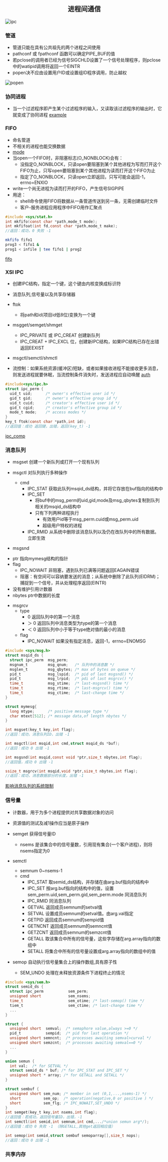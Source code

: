 ## <center>进程间通信</center>

![ipc](../../image/ipc.png)

### 管道
* 管道只能在具有公共祖先的两个进程之间使用
* pathconf 或 fpathconf 函数可以确定PIPE_BUF的值
* 若pclose的调用者已经为信号SIGCHLD设置了一个信号处理程序，则pclose中的watipid调用将返回一个EINTR
* popen决不应由设置用户ID或设置组ID程序调用，防止越权

![popen](../../image/popen.png)

### 协同进程
* 当一个过滤程序即产生某个过滤程序的输入，又读取该过滤程序的输出时，它就变成了协同进程
[example](xietong.c)

### FIFO
* 命名管道
* 不相关的进程也能交换数据
* [mode](../ch3/README.md#open)
* 当open一个FIFO时，非阻塞标志(O_NONBLOCK)会有：
  - 没指定O_NONBLOCK，只读open要阻塞到某个其他进程为写而打开这个FIFO为止，只写open要阻塞到某个其他进程为读而打开这个FIFO为止
  - 指定了O_NONBLOCK，只读open立即返回，只写可能会返回-1，errno=ENXIO
* write一个尚无进程为读而打开的FIFO，产生信号SIGPIPE
* 用途：
  - shell命令使用FIFO将数据从一条管道传送到另一条，无需创建临时文件
  - 客户-服务进程应用程序中FIFO用作汇聚点
```c
#include <sys/stat.h>
int mkfifo(const char *path,mode_t mode);
int mkfifoat(int fd,const char *path,mode_t make);
//返回：成功，0 失败 -1
```

```sh
mkfifo fifo1
prog3 < fifo1 &
prog1 < infile | tee fifo1 | prog2
```

[fifo](../../image/fifoserver.png)

### XSI IPC
* 创建IPC结构，指定一个键，这个键由内核变换成标识符
* 消息队列,信号量以及共享存储器
* ftok
  - 将path和id(项目id低8位)变换为一个键

* msgget/semget/shmget 
  - IPC_PRIVATE 或 IPC_CREAT 创建新队列 
  - IPC_CREAT + IPC_EXCL 位，创建新IPC结构，如果IPC结构已存在出错返回EEXIST
* msgctl/semctl/shmctl
* 流控制：如果系统资源(缓冲区)短缺，或者如果接收进程不能接收更多消息，则发送进程就要休眠，当流控制条件消失时，发送进程应自动唤醒
[auth](../../image/ipc_auth.png)
```c
#include<sys/ipc.h>
struct ipc_perm {
  uid_t uid;      /* owner's effective user id */
  gid_t gid;      /* owner's effective group id */
  uid_t cuid;     /* creator's effective user id */
  gid_t cgid;     /* creator's effective group id */
  mode_t mode;    /* access modes */
}
key_t ftok(const char *path,int id);
//返回值：成功 返回键，出错，返回(key_t) -1
```
[ipc_comp](../../image/ipc_comp.png)

### 消息队列
* msgset 创建一个新队列或打开一个现有队列
* msgctl 对队列执行多种操作
  - cmd
    - IPC_STAT 获取此队列msqid_ds结构，并将它存放在buf指向的结构中
    - IPC_SET
      - 将buf中的msg_perm的uid,gid,mode及msg_qbytes复制到队列相关的msqid_ds结构中
      - 只有下列两种进程执行
        - 有效用户id等于msg_perm.cuid或msg_perm.uid 
        - 超级用户特权的进程
    - IPC_RMID 从系统中删除该消息队列以及仍在改队列中的所有数据。立即生效

* msgsnd
 - ptr 指向mymesg结构的指针
 - flag
   - IPC_NOWAIT 非阻塞，遇到队列已满等问题返回EAGAIN错误
   - 阻塞：有空间可以容纳要发送的消息；从系统中删除了此队列(EIDRM)；捕捉到一个信号，并从处理程序返回(EINTR)
 - 没有维护引用计数器
 - nbytes ptr中数据的长度

* msgrcv 
  - type 
    - 0 返回队列中的第一个消息
    - ＞ 0 返回队列中消息类型为type的第一个消息
    - ＜ 0 返回队列中小于等于type绝对值的最小的消息
  - flag 
    - IPC_NOWAIT 如果没有指定消息，返回-1，errno=ENOMSG
```c
#include <sys/msg.h>
struct msqid_ds {
  struct ipc_perm  msg_perm;
  msgnum_t         msg_qnum;   /* 队列中的消息数 */
  msglen_t         msg_qbytes; /* max of bytes on queue */
  pid_t            msg_lspid;  /* pid of last msgsnd() */
  pid_t            msg_lrpid;  /* pdi of last msgrcv() */
  time_t           msg_stime;  /* last-msgsnd() time */
  time_t           msg_rtime;  /* last-msgrcv() time */
  time_t           msg_ctime;  /* last-change time */
}

struct mymesg{
  long mtype;      /* positive message type */
  char mtext[512]; /* message data,of length nbytes */
}

int msgset(key_t key,int flag);
//返回：成功，消息队列ID，出错 -1

int msgctl(int msqid,int cmd,struct msqid_ds *buf);
//返回：成功 0 出错 -1

int msgsnd(int msqid,const void *ptr,size_t nbytes,int flag);
//返回值，成功 0 出错 -1

ssize_t msgrcv(int msqid,void *ptr,size_t nbytes,int flag);
//返回：成功，消息数据部分的长度，出错 -1
```

[影响消息队列的系统限制](../../image/msgqueue.png)

### 信号量

* 计数器，用于为多个进程提供对共享数据对象的访问
* 资源值的测试及减1操作应当是原子操作
* semget 获得信号量ID
  - nsems 是该集合中的信号量数，引用现有集合(一个客户进程)，则将nsems指定为0

* semctl
  - semnum 0~nsems-1
  - cmd
    - IPC_STAT 取semid_ds结构，并存储在由arg.buf指向的结构中
    - IPC_SET 按arg.buf指向的结构中的值，设置 sem_perm.uid,sem_perm.gid,sem_perm.mode 同消息队列
    - IPC_RMID 同消息队列
    - GETVAL 返回成员semnum的setval值
    - SETVAL 设置成员semnum的setval值。由arg.val指定
    - GETPID 返回成员semnum的sempid值
    - GETNCNT 返回成员semnum的semncnt值
    - GETZCNT 返回成员semnum的semzcnt值
    - GETALL 取该集合中所有的信号量，这些字存储在arg.array指向的数组中
    - SETALL 将集合中所有的信号量设置成arg.array指向的数组中的值

* semop 自动执行信号量集合上的操作数组,具有原子性
  - SEM_UNDO 处理在未释放资源条件下进程终止的情况
```c
#include <sys/sem.h>
struct semid_ds {
  struct ipc_perm           sem_perm;
  unsigned short            sem_nsems;
  time_t                    sem_otime; /* last-semop() time */
  tiem_t                    sem_ctime; /* last-change time */
  ...
}

struct {
  unsigned short  semval;  /* semaphore value,always >=0 */
  pid_t           sempid;  /* pid for last operation */
  unsigned short semncnt;  /* processes awaiting semval>curval */
  unsigned short semzcnt;  /* processes awaiting semval==0 */
  ...
}

union semun {
  int val;  /* for SETVAL */
  struct semid_ds * buf; /* for IPC_STAT and IPC_SET */
  unsigned short * array; /* for GETALL and SETALL */
}

struct sembuf {
  unsigned short sem_num; /* member in set (0,1,...,nsems-1) */
  short          sem_op;  /* operation(negative,0 or pasitive ) */
  short          sem_flg; /* IPC_NOWAIT,SET_UNDO */
}
int semget(key_t key,int nsems,int flag);
//返回值：若成功，返回信号量ID，出错，-1
int semctl(int semid,int semnum,int cmd,.../*union semun arg*/);
//返回值：成功 0 失败 -1 （除GETALL,其他get返回相应值）

int semop(int semid,struct sembuf semoparray[],size_t nops);
//返回：成功 0 出错 -1

```

### 共享内存
